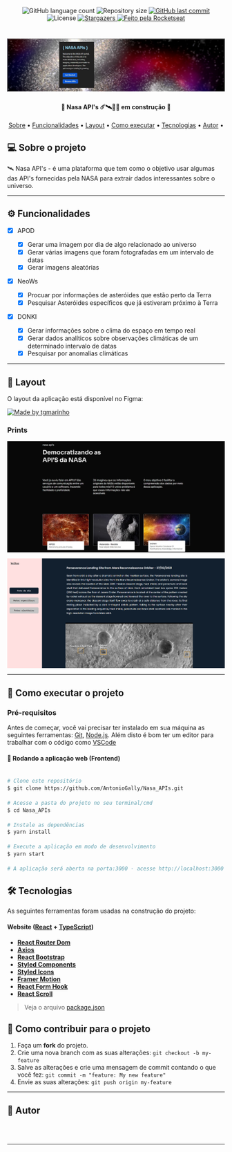 <p align="center">
  <img alt="GitHub language count" src="https://img.shields.io/github/languages/count/AntonioGally/Nasa_APIs?color=%2304D361">
  <img alt="Repository size" src="https://img.shields.io/github/repo-size/AntonioGally/Nasa_APIs">
  <a href="https://github.com/AntonioGally/Nasa_APIs/commits/master">
    <img alt="GitHub last commit" src="https://img.shields.io/github/last-commit/AntonioGally/Nasa_APIs">
  </a>
   <img alt="License" src="https://img.shields.io/badge/license-MIT-brightgreen">
   <a href="https://github.com/AntonioGally/Nasa_APIs/stargazers">
    <img alt="Stargazers" src="https://img.shields.io/github/stars/AntonioGally/Nasa_APIs?style=social">
  </a>
  <a href="https://rocketseat.com.br">
    <img alt="Feito pela Rocketseat" src="https://img.shields.io/badge/feito%20por-AntônioGally-%237519C1">
  </a>
</p>

<h1 align="center">
    <img alt="Nasa API Project Banner" title="Banner" src="./src/assets/readme/banner.jpeg" />
</h1>

<h4 align="center"> 
	🚧  Nasa API's ☄️🛰️👨‍🚀 em construção  🚧
</h4>

<p align="center">
 <a href="#-sobre-o-projeto">Sobre</a> •
 <a href="#-funcionalidades">Funcionalidades</a> •
 <a href="#-layout">Layout</a> • 
 <a href="#-como-executar-o-projeto">Como executar</a> • 
 <a href="#-tecnologias">Tecnologias</a> • 
 <a href="#-autor">Autor</a> • 
</p>

## 💻 Sobre o projeto

🛰️ Nasa API's - é uma plataforma que tem como o objetivo usar algumas das API's fornecidas pela NASA para extrair dados interessantes sobre o universo.

---

## ⚙️ Funcionalidades

- [x] APOD

  - [x] Gerar uma imagem por dia de algo relacionado ao universo
  - [x] Gerar várias imagens que foram fotografadas em um intervalo de datas
  - [x] Gerar imagens aleatórias

- [x] NeoWs

  - [x] Procuar por informações de asteróides que estão perto da Terra
  - [x] Pesquisar Asteróides específicos que já estiveram próximo à Terra

- [x] DONKI

  - [x] Gerar informações sobre o clima do espaço em tempo real
  - [x] Gerar dados analíticos sobre observações climáticas de um determinado intervalo de datas
  - [x] Pesquisar por anomalias climáticas

---

## 🎨 Layout

O layout da aplicação está disponível no Figma:

<a href="https://www.figma.com/file/MMKtNOctGGbu8C5Kxa4JFo/Untitled?node-id=46%3A123">
  <img alt="Made by tgmarinho" src="https://img.shields.io/badge/Acessar%20Layout%20-Figma-%2304D361">
</a>

### Prints

<p align="center" style="display: flex; align-items: flex-start; justify-content: center;">
  <img alt="NextLevelWeek" title="#NextLevelWeek" src="./src/assets/readme/print1.jpeg">
</p>
<p align="center" style="display: flex; align-items: flex-start; justify-content: center;">
  <img alt="NextLevelWeek" title="#NextLevelWeek" src="./src/assets/readme/print2.png">
</p>

---

## 🚀 Como executar o projeto

### Pré-requisitos

Antes de começar, você vai precisar ter instalado em sua máquina as seguintes ferramentas:
[Git](https://git-scm.com), [Node.js](https://nodejs.org/en/).
Além disto é bom ter um editor para trabalhar com o código como [VSCode](https://code.visualstudio.com/)

#### 🧭 Rodando a aplicação web (Frontend)

```bash

# Clone este repositório
$ git clone https://github.com/AntonioGally/Nasa_APIs.git

# Acesse a pasta do projeto no seu terminal/cmd
$ cd Nasa_APIs

# Instale as dependências
$ yarn install

# Execute a aplicação em modo de desenvolvimento
$ yarn start

# A aplicação será aberta na porta:3000 - acesse http://localhost:3000

```

## 🛠 Tecnologias

As seguintes ferramentas foram usadas na construção do projeto:

#### **Website** ([React](https://reactjs.org/) + [TypeScript](https://www.typescriptlang.org/))

- **[React Router Dom](https://github.com/ReactTraining/react-router/tree/master/packages/react-router-dom)**
- **[Axios](https://github.com/axios/axios)**
- **[React Bootstrap](https://react-bootstrap.github.io)**
- **[Styled Components](https://styled-components.com)**
- **[Styled Icons](https://styled-icons.js.org)**
- **[Framer Motion](https://www.framer.com/motion/)**
- **[React Form Hook](https://react-hook-form.com)**
- **[React Scroll](https://www.npmjs.com/package/react-scroll)**

> Veja o arquivo [package.json](https://github.com/AntonioGally/Nasa_APIs/blob/main/package.json)

## 💪 Como contribuir para o projeto

1. Faça um **fork** do projeto.
2. Crie uma nova branch com as suas alterações: `git checkout -b my-feature`
3. Salve as alterações e crie uma mensagem de commit contando o que você fez: `git commit -m "feature: My new feature"`
4. Envie as suas alterações: `git push origin my-feature`

---

## 🦸 Autor

<a href="https://www.antoniogally.tk/#/">
 <img style="border-radius: 50%;" src="https://avatars.githubusercontent.com/u/68209906?s=400&u=9aff0928539caef8c416bd5af1fea76714ac8fb6&v=4" width="100px;" alt=""/>
 <br />
 <br />

---
